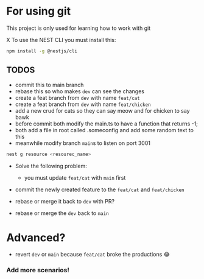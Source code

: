# For using git

This project is only used for learning how to work with git

X
To use the NEST CLI you must install this:
``` sh
npm install -g @nestjs/cli
```

## TODOS
- commit this to main branch
- rebase this so who makes `dev` can see the changes
- create a feat branch from `dev` with name `feat/cat`
- create a feat branch from `dev` with name `feat/chicken`
- add a new crud for cats so they can say meow and for chicken to say bawk
- before commit both modify the main.ts to have a function that returns -1;
- both add a file in root called .someconfig and add some random text to this
- meanwhile modify branch `main`s to listen on port 3001

``` sh
nest g resource <resourec_name>
```

- Solve the following problem:
  - you must update `feat/cat` with `main` first


- commit the newly created feature to the `feat/cat` and `feat/chicken`
- rebase or merge it back to `dev` with PR?
- rebase or merge the `dev` back to `main`

# Advanced?
- revert `dev` or `main` because `feat/cat` broke the productions 😂

### Add more scenarios!

